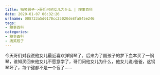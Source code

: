 ```yaml
---
title: 搞笑段子->哥们问他女儿为什么 | 糗事百科
date: 2020-01-07 06:32:26
urlname: 008723a5d0170cc25020de8fa845e246
tags: 
- 糗事百科
categories:
- 糗事百科
- 搞笑段子
---
```

今天哥们对我说他女儿最近喜欢弹钢琴了，后来为了圆孩子的梦下血本买了一钢琴，谁知买回来他女儿不愿意学了，哥们问他女儿为什么，他女儿说:爸爸，这钢琴坏了，每个键都不是一个音了……


